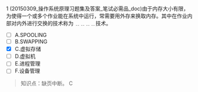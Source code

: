 1
(20150309_操作系统原理习题集及答案_笔试必需品_doc)由于内存大小有限，为使得一个或多个作业能在系统中运行，常需要用外存来换取内存。其中在作业内
部对内外进行交换的技术称为 ﹎﹎﹎﹎技术。
- [ ] A.SPOOLING 
- [ ] B.SWAPPING 
- [x] C.虚拟存储 
- [ ] D.虚拟机 
- [ ] E.进程管理 
- [ ] F.设备管理

> 知识点：缺页中断。
> C

